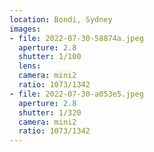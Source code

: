 ```yaml
---
location: Bondi, Sydney
images:
- file: 2022-07-30-58874a.jpeg
  aperture: 2.8
  shutter: 1/100
  lens:
  camera: mini2
  ratio: 1073/1342
- file: 2022-07-30-a053e5.jpeg
  aperture: 2.8
  shutter: 1/320
  camera: mini2
  ratio: 1073/1342
---
```

